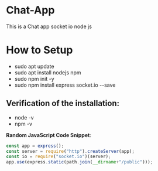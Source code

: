 # Chat-App
This is a Chat app socket io node js

# How to Setup
- sudo apt update
- sudo apt install nodejs npm
- sudo npm init -y
- sudo npm install express socket.io --save

## Verification of the installation:
  - node -v
  - npm -v

**Random JavaScript Code Snippet**:
  ```javascript
  const app = express();
  const server = require("http").createServer(app);
  const io = require("socket.io")(server);
  app.use(express.static(path.join(__dirname+"/public")));
  ``` 

